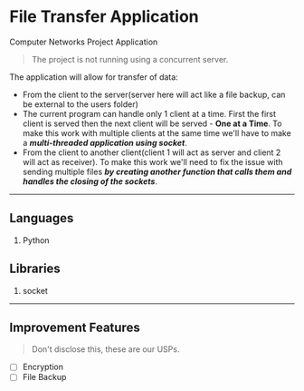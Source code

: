 # File Transfer Application
Computer Networks Project Application

> The project is not running using a concurrent server.

The application will allow for transfer of data:
- From the client to the server(server here will act like a file backup, can be external to the users folder)
- The current program can handle only 1 client at a time. First the first client is served then the next client will be served - **One at a Time**. To make this work with multiple clients at the same time we'll have to make a ***multi-threaded application using socket***.
- From the client to another client(client 1 will act as server and client 2 will act as receiver). To make this work we'll need to fix the issue with sending multiple files ***by creating another function that calls them and handles the closing of the sockets***.


---

## Languages

1. Python

## Libraries

1. socket


---

## Improvement Features

> Don't disclose this, these are our USPs.

- [ ] Encryption
- [ ] File Backup
